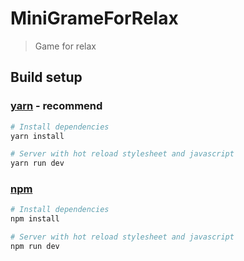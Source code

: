 # MiniGrameForRelax

> Game for relax

## Build setup

### [yarn](https://yarnpkg.com) - recommend
``` bash
# Install dependencies
yarn install

# Server with hot reload stylesheet and javascript
yarn run dev
```

### [npm](https://www.npmjs.com/)
``` bash
# Install dependencies
npm install

# Server with hot reload stylesheet and javascript
npm run dev
```
